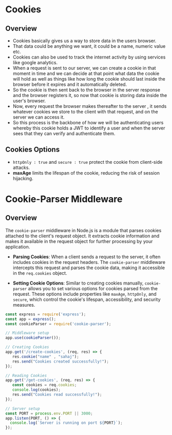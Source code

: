 # Cookies

## Overview
- Cookies basically gives us a way to store data in the users browser.
- That data could be anything we want, it could be a name, numeric value etc.
- Cookies can also be used to track the internet activity by using services like
google analytics.
- When a request is sent to our server, we can create a cookie in that moment in time and we can decide at that point what data the cookie will hold as well as things like how long the cookie should last inside the browser before it expires and it automatically deleted.
- So the cookie is then sent back to the browser in the server response and the browser registers it, so now that cookie is storing data inside the user's browser.
- Now, every request the browser makes thereafter to the server , it sends whatever cookies we store to the client with that request, and on the server we can access it.
- So this process is the backbone of how we will be authenticating users whereby this cookie holds a JWT to identify a user and when the server sees that they can verify and authenticate them.

## Cookies Options
- `httpOnly : true` and `secure : true` protect the cookie from client-side attacks.
- **maxAge** limits the lifespan of the cookie, reducing the risk of session hijacking.

# Cookie-Parser Middleware

## Overview
The `cookie-parser` middleware in Node.js is a module that parses cookies attached to the client's request object. It extracts cookie information and makes it available in the request object for further processing by your application.

- **Parsing Cookies**: When a client sends a request to the server, it often includes cookies in the request headers. The `cookie-parser` middleware intercepts this request and parses the cookie data, making it accessible in the `req.cookies` object.

- **Setting Cookie Options**: Similar to creating cookies manually, `cookie-parser` allows you to set various options for cookies parsed from the request. These options include properties like `maxAge`, `httpOnly`, and `secure`, which control the cookie's lifespan, accessibility, and security measures.

```javascript
const express = require('express');
const app = express();
const cookieParser = require('cookie-parser');

// Middleware setup
app.use(cookieParser());

// Creating Cookies
app.get('/create-cookies', (req, res) => {
   res.cookie("name" , "sahaj");
   res.send("Cookies created successfully!");
});

// Reading Cookies
app.get('/get-cookies', (req, res) => {
   const cookies = req.cookies;
   console.log(cookies);
   res.send("Cookies read successfully!");
});

// Server setup
const PORT = process.env.PORT || 3000;
app.listen(PORT, () => {
  console.log(`Server is running on port ${PORT}`);
});

```









